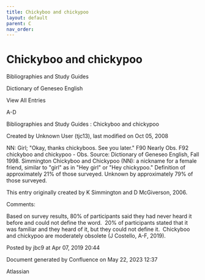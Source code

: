 ```yaml
---
title: Chickyboo and chickypoo
layout: default
parent: C
nav_order:
---
```


# Chickyboo and chickypoo

Bibliographies and Study Guides

Dictionary of Geneseo English

View All Entries

A-D

Bibliographies and Study Guides : Chickyboo and chickypoo

Created by  Unknown User (tjc13), last modified on Oct 05, 2008

NN: Girl; &quot;Okay, thanks chickyboos. See you later.&quot; F90 Nearly Obs. F92 chickyboo and chickypoo - Obs. Source: Dictionary of Geneseo English, Fall 1998. Simmington Chickyboo and Chickypoo (NN): a nickname for a female friend, similar to &quot;girl&quot; as in &quot;Hey girl&quot; or &quot;Hey chickypoo.&quot; Definition of approximately 21% of those surveyed. Unknown by approximately 79% of those surveyed.

This entry originally created by K Simmington and D McGiverson, 2006.

Comments:

Based on survey results, 80% of participants said they had never heard it before and could not define the word.  20% of participants stated that it was familiar and they heard of it, but they could not define it.  Chickyboo and chickypoo are moderately obsolete (J Costello, A-F, 2019).

Posted by jbc9 at Apr 07, 2019 20:44

Document generated by Confluence on May 22, 2023 12:37

Atlassian
